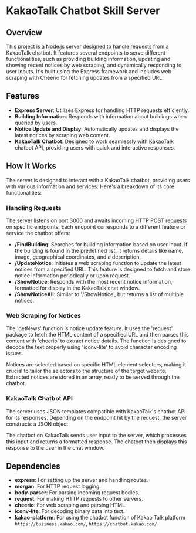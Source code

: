 # KakaoTalk Chatbot Skill Server

## Overview

This project is a Node.js server designed to handle requests from a KakaoTalk chatbot. It features several endpoints to serve different functionalities, such as providing building information, updating and showing recent notices by web scraping, and dynamically responding to user inputs. It's built using the Express framework and includes web scraping with Cheerio for fetching updates from a specified URL.

## Features

- **Express Server**: Utilizes Express for handling HTTP requests efficiently.
- **Building Information**: Responds with information about buildings when queried by users.
- **Notice Update and Display**: Automatically updates and displays the latest notices by scraping web content.
- **KakaoTalk Chatbot**: Designed to work seamlessly with KakaoTalk chatbot API, providing users with quick and interactive responses.

## How It Works

The server is designed to interact with a KakaoTalk chatbot, providing users with various information and services. Here's a breakdown of its core functionalities:

### Handling Requests

The server listens on port 3000 and awaits incoming HTTP POST requests on specific endpoints. Each endpoint corresponds to a different feature or service the chatbot offers:

- **/FindBuilding**: Searches for building information based on user input. If the building is found in the predefined list, it returns details like name, image, geographical coordinates, and a description.
- **/UpdateNotice**: Initiates a web scraping function to update the latest notices from a specified URL. This feature is designed to fetch and store notice information periodically or upon request.
- **/ShowNotice**: Responds with the most recent notice information, formatted for display in the KakaoTalk chat window.
- **/ShowNoticeAll**: Similar to '/ShowNotice', but returns a list of multiple notices.

### Web Scraping for Notices

The 'getNews' function is notice update feature. It uses the 'request' package to fetch the HTML content of a specified URL and then parses this content with 'cheerio' to extract notice details. The function is designed to decode the text properly using 'iconv-lite' to avoid character encoding issues.

Notices are selected based on specific HTML element selectors, making it crucial to tailor the selectors to the structure of the target website. Extracted notices are stored in an array, ready to be served through the chatbot.

### KakaoTalk Chatbot API

The server uses JSON templates compatible with KakaoTalk's chatbot API for its responses. Depending on the endpoint hit by the request, the server constructs a JSON object

The chatbot on KakaoTalk sends user input to the server, which processes this input and returns a formatted response. The chatbot then displays this response to the user in the chat window.


## Dependencies

- **express**: For setting up the server and handling routes.
- **morgan**: For HTTP request logging.
- **body-parser**: For parsing incoming request bodies.
- **request**: For making HTTP requests to other servers.
- **cheerio**: For web scraping and parsing HTML.
- **iconv-lite**: For decoding binary data into text.
- **kakao-platform**: For using the chatbot function of Kakao Talk platform `https://business.kakao.com/`, `https://chatbot.kakao.com/`
